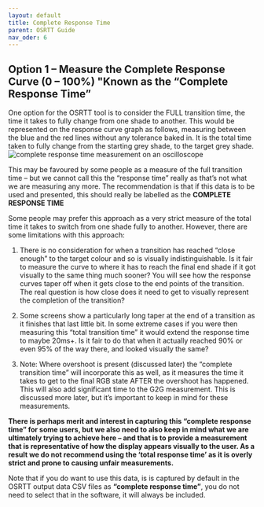 ```yaml
---
layout: default
title: Complete Response Time
parent: OSRTT Guide
nav_oder: 6
---
```


## Option 1 – Measure the Complete Response Curve (0 – 100%) **"Known as the “Complete Response Time”**


One option for the OSRTT tool is to consider the FULL transition time, the time it takes to fully change from one shade to another. This would be represented on the response curve graph as follows, measuring between the blue and the red lines without any tolerance baked in. It is the total time taken to fully change from the starting grey shade, to the target grey shade.
![complete response time measurement on an oscilloscope](/assets/images/osrtt-guide-images/img5.png)

This may be favoured by some people as a measure of the full transition time – but we cannot call this the “response time” really as that’s not what we are measuring any more.
The recommendation is that if this data is to be used and presented, this should really be labelled as the **COMPLETE RESPONSE TIME**

Some people may prefer this approach as a very strict measure of the total time it takes to switch from one shade fully to another. However, there are some limitations with this approach:

1.	There is no consideration for when a transition has reached “close enough” to the target colour and so is visually indistinguishable. Is it fair to measure the curve to where it has to reach the final end shade if it got visually to the same thing much sooner? You will see how the response curves taper off when it gets close to the end points of the transition. The real question is how close does it need to get to visually represent the completion of the transition?

2.	Some screens show a particularly long taper at the end of a transition as it finishes that last little bit. In some extreme cases if you were then measuring this “total transition time” it would extend the response time to maybe 20ms+. Is it fair to do that when it actually reached 90% or even 95% of the way there, and looked visually the same? 

3.	Note: Where overshoot is present (discussed later) the “complete transition time” will incorporate this as well, as it measures the time it takes to get to the final RGB state AFTER the overshoot has happened. This will also add significant time to the G2G measurement. This is discussed more later, but it’s important to keep in mind for these measurements.

**There is perhaps merit and interest in capturing this “complete response time” for some users, but we also need to also keep in mind what we are ultimately trying to achieve here – and that is to provide a measurement that is representative of how the display appears visually to the user. As a result we do not recommend using the ‘total response time’ as it is overly strict and prone to causing unfair measurements.**

Note that if you do want to use this data, is is captured by default in the OSRTT output data CSV files as **“complete response time”**, you do not need to select that in the software, it will always be included.
